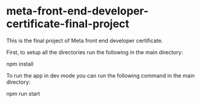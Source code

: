 # meta-front-end-developer-certificate-final-project

This is the final project of Meta front end developer certificate.

First, to setup all the directories run the following in the main directory:

npm install

To run the app in dev mode you can run the following command in the main directory:

npm run start
